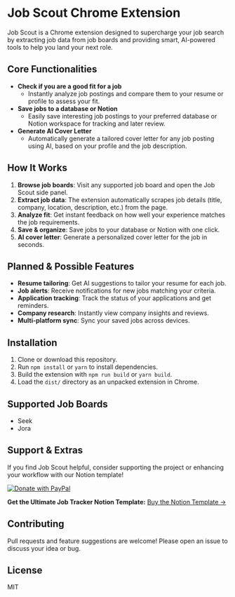 # Job Scout Chrome Extension

Job Scout is a Chrome extension designed to supercharge your job search by extracting job data from job boards and providing smart, AI-powered tools to help you land your next role.

## Core Functionalities

- **Check if you are a good fit for a job**
  - Instantly analyze job postings and compare them to your resume or profile to assess your fit.
- **Save jobs to a database or Notion**
  - Easily save interesting job postings to your preferred database or Notion workspace for tracking and later review.
- **Generate AI Cover Letter**
  - Automatically generate a tailored cover letter for any job posting using AI, based on your profile and the job description.

## How It Works

1. **Browse job boards**: Visit any supported job board and open the Job Scout side panel.
2. **Extract job data**: The extension automatically scrapes job details (title, company, location, description, etc.) from the page.
3. **Analyze fit**: Get instant feedback on how well your experience matches the job requirements.
4. **Save & organize**: Save jobs to your database or Notion with one click.
5. **AI cover letter**: Generate a personalized cover letter for the job in seconds.

## Planned & Possible Features

- **Resume tailoring**: Get AI suggestions to tailor your resume for each job.
- **Job alerts**: Receive notifications for new jobs matching your criteria.
- **Application tracking**: Track the status of your applications and get reminders.
- **Company research**: Instantly view company insights and reviews.
- **Multi-platform sync**: Sync your saved jobs across devices.

## Installation

1. Clone or download this repository.
2. Run `npm install` or `yarn` to install dependencies.
3. Build the extension with `npm run build` or `yarn build`.
4. Load the `dist/` directory as an unpacked extension in Chrome.

## Supported Job Boards
- Seek
- Jora

## Support & Extras

If you find Job Scout helpful, consider supporting the project or enhancing your workflow with our Notion template!

[![Donate with PayPal](https://img.shields.io/badge/Donate-PayPal-blue.svg)](https://paypal.me/PatrickVicenteAU)

**Get the Ultimate Job Tracker Notion Template:**
[Buy the Notion Template →](https://www.notion.so/your-template-link)

## Contributing
Pull requests and feature suggestions are welcome! Please open an issue to discuss your idea or bug.

## License
MIT 
